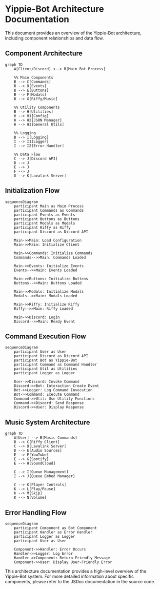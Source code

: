 # Yippie-Bot Architecture Documentation

This document provides an overview of the Yippie-Bot architecture, including component relationships and data flow.

## Component Architecture

```mermaid
graph TD
    A[Client/Discord] <--> B[Main Bot Process]
    
    %% Main Components
    B --> C[Commands]
    B --> D[Events]
    B --> E[Buttons]
    B --> F[Modals]
    B --> G[Riffy/Music]
    
    %% Utility Components
    B --> H[Utilities]
    H --> H1[Config]
    H --> H2[JSON Manager]
    H --> H3[General Utils]
    
    %% Logging
    B --> I[Logging]
    I --> I1[Logger]
    I --> I2[Error Handler]
    
    %% Data Flow
    C --> J[Discord API]
    D --> J
    E --> J
    F --> J
    G --> K[Lavalink Server]
```

## Initialization Flow

```mermaid
sequenceDiagram
    participant Main as Main Process
    participant Commands as Commands
    participant Events as Events
    participant Buttons as Buttons
    participant Modals as Modals
    participant Riffy as Riffy
    participant Discord as Discord API
    
    Main->>Main: Load Configuration
    Main->>Main: Initialize Client
    
    Main->>Commands: Initialize Commands
    Commands-->>Main: Commands Loaded
    
    Main->>Events: Initialize Events
    Events-->>Main: Events Loaded
    
    Main->>Buttons: Initialize Buttons
    Buttons-->>Main: Buttons Loaded
    
    Main->>Modals: Initialize Modals
    Modals-->>Main: Modals Loaded
    
    Main->>Riffy: Initialize Riffy
    Riffy-->>Main: Riffy Loaded
    
    Main->>Discord: Login
    Discord-->>Main: Ready Event
```

## Command Execution Flow

```mermaid
sequenceDiagram
    participant User as User
    participant Discord as Discord API
    participant Bot as Yippie-Bot
    participant Command as Command Handler
    participant Util as Utilities
    participant Logger as Logger
    
    User->>Discord: Invoke Command
    Discord->>Bot: Interaction Create Event
    Bot->>Logger: Log Command Invocation
    Bot->>Command: Execute Command
    Command->>Util: Use Utility Functions
    Command->>Discord: Send Response
    Discord->>User: Display Response
```

## Music System Architecture

```mermaid
graph TD
    A[User] --> B[Music Commands]
    B --> C[Riffy Client]
    C --> D[Lavalink Server]
    D --> E[Audio Sources]
    E --> F[YouTube]
    E --> G[Spotify]
    E --> H[SoundCloud]
    
    C --> I[Queue Management]
    I --> J[Queue Embed Manager]
    
    C --> K[Player Controls]
    K --> L[Play/Pause]
    K --> M[Skip]
    K --> N[Volume]
```

## Error Handling Flow

```mermaid
sequenceDiagram
    participant Component as Bot Component
    participant Handler as Error Handler
    participant Logger as Logger
    participant User as User
    
    Component->>Handler: Error Occurs
    Handler->>Logger: Log Error
    Handler->>Component: Return Friendly Message
    Component->>User: Display User-Friendly Error
```

This architecture documentation provides a high-level overview of the Yippie-Bot system. For more detailed information about specific components, please refer to the JSDoc documentation in the source code.